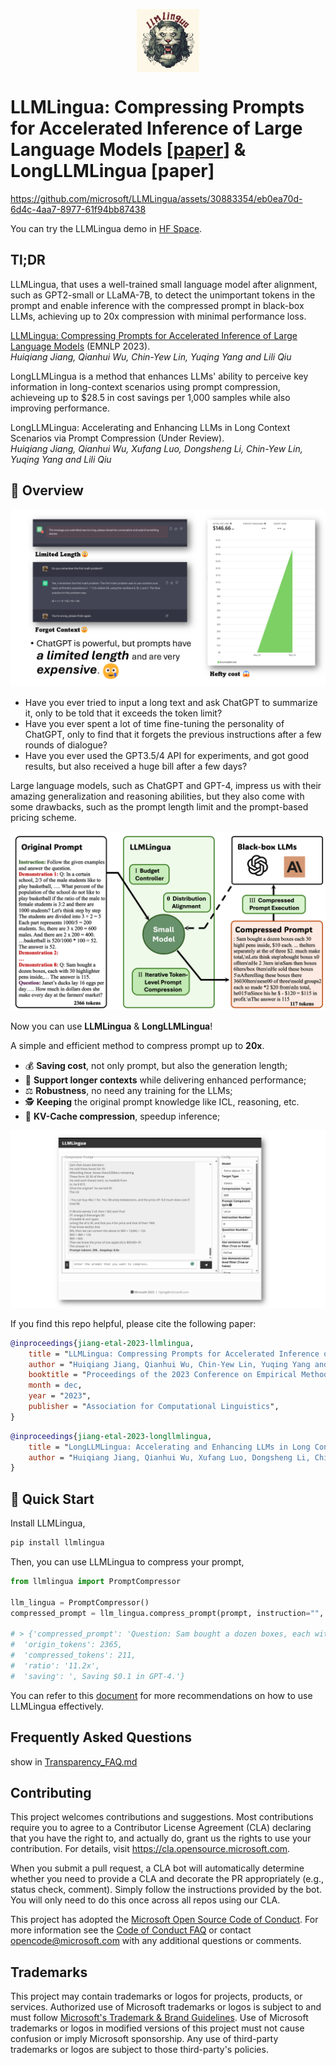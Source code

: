 <p align="center" width="100%">
<img src="images/LLMLingua_logo.png" alt="LLMLingua" style="width: 20%; min-width: 100px; display: block; margin: auto;">
</p>

# LLMLingua: Compressing Prompts for Accelerated Inference of Large Language Models [[paper](https://arxiv.org/abs/2310.05736)] & LongLLMLingua [paper]

https://github.com/microsoft/LLMLingua/assets/30883354/eb0ea70d-6d4c-4aa7-8977-61f94bb87438

You can try the LLMLingua demo in [HF Space](https://huggingface.co/spaces/microsoft/LLMLingua).

## Tl;DR

LLMLingua, that uses a well-trained small language model after alignment, such as GPT2-small or LLaMA-7B, to detect the unimportant tokens in the prompt and enable inference with the compressed prompt in black-box LLMs, achieving up to 20x compression with minimal performance loss.

[LLMLingua: Compressing Prompts for Accelerated Inference of Large Language Models](https://arxiv.org/abs/2310.05736) (EMNLP 2023).<br>
_Huiqiang Jiang, Qianhui Wu, Chin-Yew Lin, Yuqing Yang and Lili Qiu_

LongLLMLingua is a method that enhances LLMs' ability to perceive key information in long-context scenarios using prompt compression, achieveing up to $28.5 in cost savings per 1,000 samples while also improving performance.

LongLLMLingua: Accelerating and Enhancing LLMs in Long Context Scenarios via Prompt Compression (Under Review).<br>
_Huiqiang Jiang, Qianhui Wu, Xufang Luo, Dongsheng Li, Chin-Yew Lin, Yuqing Yang and Lili Qiu_

## 🎥 Overview

![image](./images/LLMLingua_motivation.png)

- Have you ever tried to input a long text and ask ChatGPT to summarize it, only to be told that it exceeds the token limit? ​
- Have you ever spent a lot of time fine-tuning the personality of ChatGPT, only to find that it forgets the previous instructions after a few rounds of dialogue? ​
- Have you ever used the GPT3.5/4 API for experiments, and got good results, but also received a huge bill after a few days? ​

Large language models, such as ChatGPT and GPT-4, impress us with their amazing generalization and reasoning abilities, but they also come with some drawbacks, such as the prompt length limit and the prompt-based pricing scheme.​

![image](./images/LLMLingua_framework.png)

Now you can use **LLMLingua** & **LongLLMLingua**!​

A simple and efficient method to compress prompt up to **20x**.​

- 💰 **Saving cost**, not only prompt, but also the generation length;​
- 📝 **Support longer contexts** while delivering enhanced performance;​
- ⚖️ **Robustness**, no need any training for the LLMs;​
- 🕵️ **Keeping** the original prompt knowledge like ICL, reasoning, etc.​
- 📜 **KV-Cache compression**, speedup inference;​

![image](./images/LLMLingua_demo.png)

If you find this repo helpful, please cite the following paper:

```bibtex
@inproceedings{jiang-etal-2023-llmlingua,
    title = "LLMLingua: Compressing Prompts for Accelerated Inference of Large Language Models",
    author = "Huiqiang Jiang, Qianhui Wu, Chin-Yew Lin, Yuqing Yang and Lili Qiu",
    booktitle = "Proceedings of the 2023 Conference on Empirical Methods in Natural Language Processing",
    month = dec,
    year = "2023",
    publisher = "Association for Computational Linguistics",
}
```
```bibtex
@inproceedings{jiang-etal-2023-longllmlingua,
    title = "LongLLMLingua: Accelerating and Enhancing LLMs in Long Context Scenarios via Prompt Compression",
    author = "Huiqiang Jiang, Qianhui Wu, Xufang Luo, Dongsheng Li, Chin-Yew Lin, Yuqing Yang and Lili Qiu",
}
```

## 🎯 Quick Start

Install LLMLingua,

```bash
pip install llmlingua
```
    
Then, you can use LLMLingua to compress your prompt,
    
```python
from llmlingua import PromptCompressor

llm_lingua = PromptCompressor()
compressed_prompt = llm_lingua.compress_prompt(prompt, instruction="", question="", target_token=200)

# > {'compressed_prompt': 'Question: Sam bought a dozen boxes, each with 30 highlighter pens inside, for $10 each box. He reanged five of boxes into packages of sixlters each and sold them $3 per. He sold the rest theters separately at the of three pens $2. How much did make in total, dollars?\nLets think step step\nSam bought 1 boxes x00 oflters.\nHe bought 12 * 300ters in total\nSam then took 5 boxes 6ters0ters.\nHe sold these boxes for 5 *5\nAfterelling these  boxes there were 3030 highlighters remaining.\nThese form 330 / 3 = 110 groups of three pens.\nHe sold each of these groups for $2 each, so made 110 * 2 = $220 from them.\nIn total, then, he earned $220 + $15 = $235.\nSince his original cost was $120, he earned $235 - $120 = $115 in profit.\nThe answer is 115',
#  'origin_tokens': 2365,
#  'compressed_tokens': 211,
#  'ratio': '11.2x',
#  'saving': ', Saving $0.1 in GPT-4.'}
```

You can refer to this [document](./DOCUMENT.md) for more recommendations on how to use LLMLingua effectively.

## Frequently Asked Questions

show in [Transparency_FAQ.md](./Transparency_FAQ.md)

## Contributing

This project welcomes contributions and suggestions.  Most contributions require you to agree to a
Contributor License Agreement (CLA) declaring that you have the right to, and actually do, grant us
the rights to use your contribution. For details, visit https://cla.opensource.microsoft.com.

When you submit a pull request, a CLA bot will automatically determine whether you need to provide
a CLA and decorate the PR appropriately (e.g., status check, comment). Simply follow the instructions
provided by the bot. You will only need to do this once across all repos using our CLA.

This project has adopted the [Microsoft Open Source Code of Conduct](https://opensource.microsoft.com/codeofconduct/).
For more information see the [Code of Conduct FAQ](https://opensource.microsoft.com/codeofconduct/faq/) or
contact [opencode@microsoft.com](mailto:opencode@microsoft.com) with any additional questions or comments.

## Trademarks

This project may contain trademarks or logos for projects, products, or services. Authorized use of Microsoft 
trademarks or logos is subject to and must follow 
[Microsoft's Trademark & Brand Guidelines](https://www.microsoft.com/en-us/legal/intellectualproperty/trademarks/usage/general).
Use of Microsoft trademarks or logos in modified versions of this project must not cause confusion or imply Microsoft sponsorship.
Any use of third-party trademarks or logos are subject to those third-party's policies.
